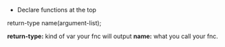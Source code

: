 * Declare functions at the top

return-type name(argument-list);

**return-type:** kind of var your fnc will output
**name:** what you call your fnc.
